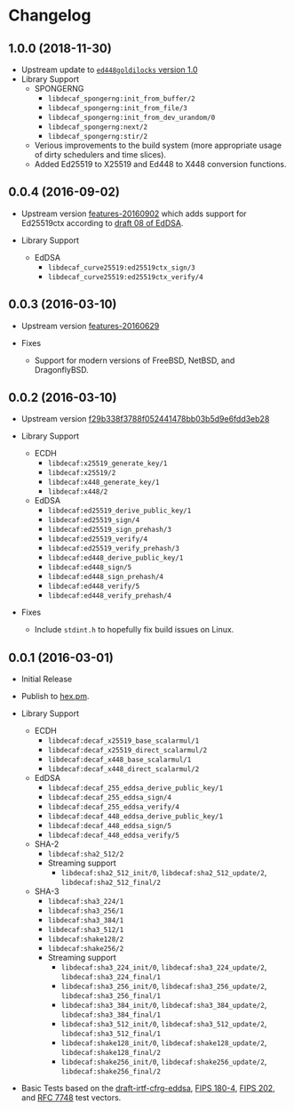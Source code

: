 # Changelog

## 1.0.0 (2018-11-30)

* Upstream update to [`ed448goldilocks` version 1.0](https://sourceforge.net/p/ed448goldilocks/code/ci/v1.0/tree/)
* Library Support
  * SPONGERNG
    * `libdecaf_spongerng:init_from_buffer/2`
    * `libdecaf_spongerng:init_from_file/3`
    * `libdecaf_spongerng:init_from_dev_urandom/0`
    * `libdecaf_spongerng:next/2`
    * `libdecaf_spongerng:stir/2`
  * Verious improvements to the build system (more appropriate usage of dirty schedulers and time slices).
  * Added Ed25519 to X25519 and Ed448 to X448 conversion functions.

## 0.0.4 (2016-09-02)

* Upstream version [features-20160902](https://github.com/potatosalad/ed448goldilocks/tree/features-20160902) which adds support for Ed25519ctx according to [draft 08 of EdDSA](https://tools.ietf.org/html/draft-irtf-cfrg-eddsa-08#section-5.1).

* Library Support
  * EdDSA
    * `libdecaf_curve25519:ed25519ctx_sign/3`
    * `libdecaf_curve25519:ed25519ctx_verify/4`

## 0.0.3 (2016-03-10)

* Upstream version [features-20160629](https://github.com/potatosalad/ed448goldilocks/tree/features-20160629)

* Fixes
  * Support for modern versions of FreeBSD, NetBSD, and DragonflyBSD.

## 0.0.2 (2016-03-10)

* Upstream version [f29b338f3788f052441478bb03b5d9e6fdd3eb28](https://github.com/potatosalad/ed448goldilocks/tree/f29b338f3788f052441478bb03b5d9e6fdd3eb28)

* Library Support
  * ECDH
    * `libdecaf:x25519_generate_key/1`
    * `libdecaf:x25519/2`
    * `libdecaf:x448_generate_key/1`
    * `libdecaf:x448/2`
  * EdDSA
    * `libdecaf:ed25519_derive_public_key/1`
    * `libdecaf:ed25519_sign/4`
    * `libdecaf:ed25519_sign_prehash/3`
    * `libdecaf:ed25519_verify/4`
    * `libdecaf:ed25519_verify_prehash/3`
    * `libdecaf:ed448_derive_public_key/1`
    * `libdecaf:ed448_sign/5`
    * `libdecaf:ed448_sign_prehash/4`
    * `libdecaf:ed448_verify/5`
    * `libdecaf:ed448_verify_prehash/4`

* Fixes
  * Include `stdint.h` to hopefully fix build issues on Linux.

## 0.0.1 (2016-03-01)

* Initial Release

* Publish to [hex.pm](https://hex.pm/packages/libdecaf).

* Library Support
  * ECDH
    * `libdecaf:decaf_x25519_base_scalarmul/1`
    * `libdecaf:decaf_x25519_direct_scalarmul/2`
    * `libdecaf:decaf_x448_base_scalarmul/1`
    * `libdecaf:decaf_x448_direct_scalarmul/2`
  * EdDSA
    * `libdecaf:decaf_255_eddsa_derive_public_key/1`
    * `libdecaf:decaf_255_eddsa_sign/4`
    * `libdecaf:decaf_255_eddsa_verify/4`
    * `libdecaf:decaf_448_eddsa_derive_public_key/1`
    * `libdecaf:decaf_448_eddsa_sign/5`
    * `libdecaf:decaf_448_eddsa_verify/5`
  * SHA-2
    * `libdecaf:sha2_512/2`
    * Streaming support
      * `libdecaf:sha2_512_init/0`, `libdecaf:sha2_512_update/2`, `libdecaf:sha2_512_final/2`
  * SHA-3
    * `libdecaf:sha3_224/1`
    * `libdecaf:sha3_256/1`
    * `libdecaf:sha3_384/1`
    * `libdecaf:sha3_512/1`
    * `libdecaf:shake128/2`
    * `libdecaf:shake256/2`
    * Streaming support
      * `libdecaf:sha3_224_init/0`, `libdecaf:sha3_224_update/2`, `libdecaf:sha3_224_final/1`
      * `libdecaf:sha3_256_init/0`, `libdecaf:sha3_256_update/2`, `libdecaf:sha3_256_final/1`
      * `libdecaf:sha3_384_init/0`, `libdecaf:sha3_384_update/2`, `libdecaf:sha3_384_final/1`
      * `libdecaf:sha3_512_init/0`, `libdecaf:sha3_512_update/2`, `libdecaf:sha3_512_final/1`
      * `libdecaf:shake128_init/0`, `libdecaf:shake128_update/2`, `libdecaf:shake128_final/2`
      * `libdecaf:shake256_init/0`, `libdecaf:shake256_update/2`, `libdecaf:shake256_final/2`

* Basic Tests based on the [draft-irtf-cfrg-eddsa](https://tools.ietf.org/html/draft-irtf-cfrg-eddsa), [FIPS 180-4](http://csrc.nist.gov/publications/fips/fips180-4/fips-180-4.pdf), [FIPS 202](http://nvlpubs.nist.gov/nistpubs/FIPS/NIST.FIPS.202.pdf), and [RFC 7748](https://tools.ietf.org/html/rfc7748) test vectors.
